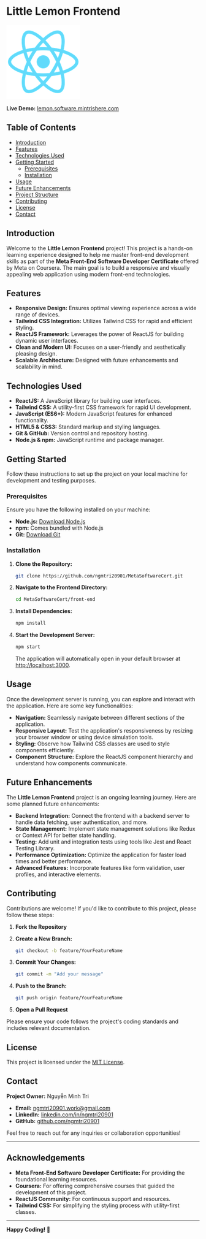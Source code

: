 # Little Lemon Frontend

![Little Lemon Logo](public/logo192.png)

**Live Demo:** [lemon.software.mintrishere.com](https://lemon.software.mintrishere.com)

## Table of Contents

- [Introduction](#introduction)
- [Features](#features)
- [Technologies Used](#technologies-used)
- [Getting Started](#getting-started)
  - [Prerequisites](#prerequisites)
  - [Installation](#installation)
- [Usage](#usage)
- [Future Enhancements](#future-enhancements)
- [Project Structure](#project-structure)
- [Contributing](#contributing)
- [License](#license)
- [Contact](#contact)

## Introduction

Welcome to the **Little Lemon Frontend** project! This project is a hands-on learning experience designed to help me master front-end development skills as part of the **Meta Front-End Software Developer Certificate** offered by Meta on Coursera. The main goal is to build a responsive and visually appealing web application using modern front-end technologies.

## Features

- **Responsive Design:** Ensures optimal viewing experience across a wide range of devices.
- **Tailwind CSS Integration:** Utilizes Tailwind CSS for rapid and efficient styling.
- **ReactJS Framework:** Leverages the power of ReactJS for building dynamic user interfaces.
- **Clean and Modern UI:** Focuses on a user-friendly and aesthetically pleasing design.
- **Scalable Architecture:** Designed with future enhancements and scalability in mind.

## Technologies Used

- **ReactJS:** A JavaScript library for building user interfaces.
- **Tailwind CSS:** A utility-first CSS framework for rapid UI development.
- **JavaScript (ES6+):** Modern JavaScript features for enhanced functionality.
- **HTML5 & CSS3:** Standard markup and styling languages.
- **Git & GitHub:** Version control and repository hosting.
- **Node.js & npm:** JavaScript runtime and package manager.

## Getting Started

Follow these instructions to set up the project on your local machine for development and testing purposes.

### Prerequisites

Ensure you have the following installed on your machine:

- **Node.js:** [Download Node.js](https://nodejs.org/)
- **npm:** Comes bundled with Node.js
- **Git:** [Download Git](https://git-scm.com/downloads)

### Installation

1. **Clone the Repository:**

   ```bash
   git clone https://github.com/ngmtri20901/MetaSoftwareCert.git
   ```

2. **Navigate to the Frontend Directory:**

   ```bash
   cd MetaSoftwareCert/front-end
   ```

3. **Install Dependencies:**

   ```bash
   npm install
   ```

4. **Start the Development Server:**

   ```bash
   npm start
   ```

   The application will automatically open in your default browser at [http://localhost:3000](http://localhost:3000).

## Usage

Once the development server is running, you can explore and interact with the application. Here are some key functionalities:

- **Navigation:** Seamlessly navigate between different sections of the application.
- **Responsive Layout:** Test the application's responsiveness by resizing your browser window or using device simulation tools.
- **Styling:** Observe how Tailwind CSS classes are used to style components efficiently.
- **Component Structure:** Explore the ReactJS component hierarchy and understand how components communicate.

## Future Enhancements

The **Little Lemon Frontend** project is an ongoing learning journey. Here are some planned future enhancements:

- **Backend Integration:** Connect the frontend with a backend server to handle data fetching, user authentication, and more.
- **State Management:** Implement state management solutions like Redux or Context API for better state handling.
- **Testing:** Add unit and integration tests using tools like Jest and React Testing Library.
- **Performance Optimization:** Optimize the application for faster load times and better performance.
- **Advanced Features:** Incorporate features like form validation, user profiles, and interactive elements.

## Contributing

Contributions are welcome! If you'd like to contribute to this project, please follow these steps:

1. **Fork the Repository**
2. **Create a New Branch:**

   ```bash
   git checkout -b feature/YourFeatureName
   ```

3. **Commit Your Changes:**

   ```bash
   git commit -m "Add your message"
   ```

4. **Push to the Branch:**

   ```bash
   git push origin feature/YourFeatureName
   ```

5. **Open a Pull Request**

Please ensure your code follows the project's coding standards and includes relevant documentation.

## License

This project is licensed under the [MIT License](LICENSE).

## Contact

**Project Owner:** Nguyễn Minh Tri

- **Email:** ngmtri20901.work@gmail.com
- **LinkedIn:** [linkedin.com/in/ngmtri20901](https://www.linkedin.com/in/ngmtri20901)
- **GitHub:** [github.com/ngmtri20901](https://github.com/ngmtri20901)

Feel free to reach out for any inquiries or collaboration opportunities!

---

## Acknowledgements

- **Meta Front-End Software Developer Certificate:** For providing the foundational learning resources.
- **Coursera:** For offering comprehensive courses that guided the development of this project.
- **ReactJS Community:** For continuous support and resources.
- **Tailwind CSS:** For simplifying the styling process with utility-first classes.

---

**Happy Coding! 🚀**
